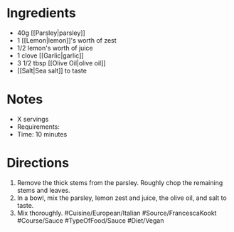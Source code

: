 # Ingredients
- 40g [[Parsley|parsley]]
- 1 [[Lemon|lemon]]'s worth of zest
- 1/2 lemon's worth of juice
- 1 clove [[Garlic|garlic]]
- 3 1/2 tbsp [[Olive Oil|olive oil]]
- [[Salt|Sea salt]] to taste
# Notes
- X servings
- Requirements:
- Time: 10 minutes
# Directions
1. Remove the thick stems from the parsley. Roughly chop the remaining stems and leaves.
2. In a bowl, mix the parsley, lemon zest and juice, the olive oil, and salt to taste.
3. Mix thoroughly.
#Cuisine/European/Italian #Source/FrancescaKookt #Course/Sauce #TypeOfFood/Sauce #Diet/Vegan  